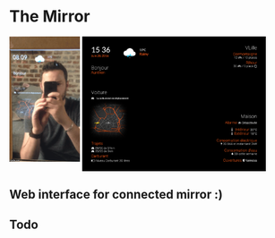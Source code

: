 # The Mirror

<img src="screen/screen.gif" width="25%">
<img src="screen/screen_2.png" width="65%" style="vertical-align: top;">

## Web interface for connected mirror :)

## Todo
